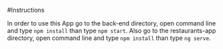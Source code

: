 #Instructions

In order to use this App go to the back-end directory, open command line and type `npm install` than type `npm start`. 
Also go to the restaurants-app directory, open command line and type `npm install` than type `ng serve`. 
